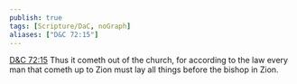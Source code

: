 ```yaml
---
publish: true
tags: [Scripture/DaC, noGraph]
aliases: ["D&C 72:15"]
---
```

[D&C 72:15](https://churchofjesuschrist.org/study/scriptures/dc-testament/dc/72?lang=eng&id=p15#p15) Thus it cometh out of the church, for according to the law every man that cometh up to Zion must lay all things before the bishop in Zion.
